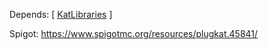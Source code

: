 Depends: [ [KatLibraries](https://www.spigotmc.org/resources/katlibraries.45837/) ]

Spigot: https://www.spigotmc.org/resources/plugkat.45841/
